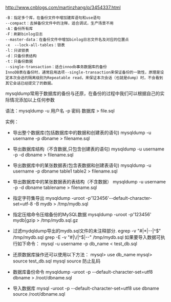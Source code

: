 http://www.cnblogs.com/martinzhang/p/3454337.html


    -B：指定多个库，在备份文件中增加建库语句和use语句
    --compact：去掉备份文件中的注释，适合调试，生产场景不用
    -A：备份所有库
    -F：刷新binlog日志
    --master-data：在备份文件中增加binlog日志文件名及对应的位置点
    -x  --lock-all-tables：锁表
    -l：只读锁表
    -d：只备份表结构
    -t：只备份数据
    --single-transaction：适合innodb事务数据库的备份
    InnoDB表在备份时，通常启用选项--single-transaction来保证备份的一致性，原理是设定本次会话的隔离级别为Repeatable read，来保证本次会话（也就是dump）时，不会看到其它会话已经提交了的数据。



mysqldump常用于数据库的备份与还原，在备份的过程中我们可以根据自己的实际情况添加以上任何参数

语法：mysqldump -u 用户名 -p 密码 数据库 > file.sql


实例：
* 导出整个数据库(包括数据库中的数据和创建表的语句)
mysqldump -u username -p dbname > filename.sql

* 导出数据库结构（不含数据,只包含创建表的语句)
mysqldump -u username -p -d dbname > filename.sql

* 导出数据库中的某张数据表(包含表数据和创建表语句)
mysqldump -u username -p dbname table1 table2 > filename.sql

* 导出数据库中的某张数据表的表结构（不含数据）
mysqldump -u username -p -d dbname tablename > filename.sql

* 指定字符集导出
mysqldump -uroot -p'123456'--default-character-set=utf-8 -B mydb > /tmp/mydb.sql

* 指定压缩命令压缩备份的MySQL数据
mysqldump -uroot -p'123456' mydb|gzip > /tmp/mydb.sql.gz

* 过滤mydqldump导出的mydb.sql文件的未注释部分.
egrep -v "#|\*|--|^$" /tmp/mydb.sql
grep -E -v "#|\/|^$|--" /tmp/mydb.sql
如果要导入数据可执行如下命令：
mysql -u username -p db_name < test_db.sql


* 还原数据库操作还可以使用以下方法：
    mysql> use db_name 
    mysql> source test_db.sql
    mysql source 防止乱码

* 数据库备份命令
    mysqldump -uroot -p --default-character-set=utf8 dbname > /root/dbname.sql
* 导入数据库
    mysql -uroot -p --default-character-set=utf8
    use dbname
    source /root/dbname.sql